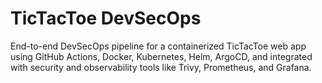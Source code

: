 # TicTacToe DevSecOps
End-to-end DevSecOps pipeline for a containerized TicTacToe web app using GitHub Actions, Docker, Kubernetes, Helm, ArgoCD, and integrated with security and observability tools like Trivy, Prometheus, and Grafana.
